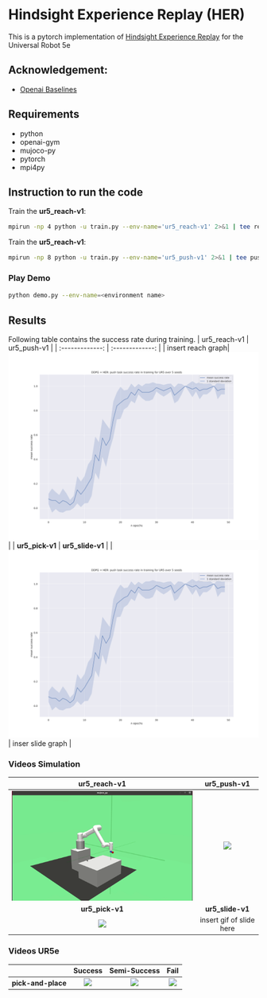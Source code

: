 # Hindsight Experience Replay (HER)
This is a pytorch implementation of [Hindsight Experience Replay](https://arxiv.org/abs/1707.01495) for the Universal Robot 5e

## Acknowledgement:
- [Openai Baselines](https://github.com/openai/baselines)

## Requirements
- python
- openai-gym
- mujoco-py
- pytorch
- mpi4py

## Instruction to run the code
Train the **ur5_reach-v1**:
```bash
mpirun -np 4 python -u train.py --env-name='ur5_reach-v1' 2>&1 | tee reach.log
```
Train the **ur5_reach-v1**:
```bash
mpirun -np 8 python -u train.py --env-name='ur5_push-v1' 2>&1 | tee push.log
```

### Play Demo
```bash
python demo.py --env-name=<environment name>
```

## Results
Following table contains the success rate during training.
| ur5_reach-v1 | ur5_push-v1 |
| :-------------: | :-------------: |
| insert reach graph| <img src="https://raw.githubusercontent.com/stefanwanckel/DRL/master/hindsight-experience-replay-ur5/Results/figures/success_rate_ur5push.svg" width=600> |
| **ur5_pick-v1** | **ur5_slide-v1** |
| <img src="https://raw.githubusercontent.com/stefanwanckel/DRL/master/hindsight-experience-replay-ur5/Results/figures/success_rate_ur5push.svg" width=600> | inser slide graph |
### Videos Simulation
| ur5_reach-v1 | ur5_push-v1 |
| :-------------: | :-------------: |
| <img src="https://raw.githubusercontent.com/stefanwanckel/DRL/master/hindsight-experience-replay-ur5/Results/videos/ur5_reach-v1_ddpg-her_2021-05-07.gif" width=600> | <img src="https://raw.githubusercontent.com/stefanwanckel/DRL/master/hindsight-experience-replay-ur5/Results/videos/ur5_push-v1_ddpg-her_2021-05-13.gif" width=600> |
| **ur5_pick-v1** | **ur5_slide-v1** |
|<img src="https://raw.githubusercontent.com/stefanwanckel/DRL/master/hindsight-experience-replay-ur5/Results/videos/ur5_pick-v1_ddpg-her_2021-05-20.gif" width=600> | insert gif of slide here |

### Videos UR5e
| | **Success** | **Semi-Success** | **Fail** |
| :-------------: | :-------------: | :-------------: | :-------------: | 
| **pick-and-place** | ![](https://raw.githubusercontent.com/stefanwanckel/DRL/hindsight-experience-replay-ur5/Results/pick_and_place/videos_pnp_real/vid_4.gif) | <img src="https://Results/pick_and_place/videos_pnp_real/vid_17.gif" width=100> | <img src="https://raw.githubusercontent.com/stefanwanckel/DRL/hindsight-experience-replay-ur5/Results/pick_and_place/videos_pnp_real/vid_18.gif" width=300> |


